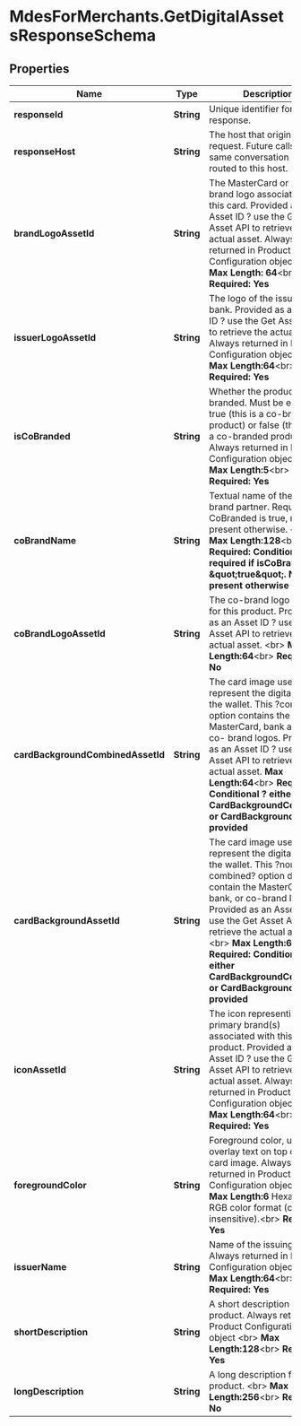 # MdesForMerchants.GetDigitalAssetsResponseSchema

## Properties
Name | Type | Description | Notes
------------ | ------------- | ------------- | -------------
**responseId** | **String** | Unique identifier for the response.  | [optional] 
**responseHost** | **String** | The host that originated the request. Future calls in the same conversation may be routed to this host.  | [optional] 
**brandLogoAssetId** | **String** | The MasterCard or Maestro brand logo associated with this card. Provided as an Asset ID ? use the Get Asset API to retrieve the actual asset. Always returned in Product Configuration object &lt;br&gt;    __Max Length: 64__&lt;br&gt; __Required: Yes__  | [optional] 
**issuerLogoAssetId** | **String** | The logo of the issuing bank. Provided as an Asset ID ? use the Get Asset API to retrieve the actual asset. Always returned in Product Configuration object &lt;br&gt;     __Max Length:64__&lt;br&gt; __Required: Yes__  | [optional] 
**isCoBranded** | **String** | Whether the product is co-branded. Must be either true (this is a co-branded product) or false (this is not a co-branded product). Always returned in Product Configuration object &lt;br&gt;    __Max Length:5__&lt;br&gt; __Required: Yes__  | [optional] 
**coBrandName** | **String** | Textual name of the co-brand partner. Required if CoBranded is true, not present otherwise.  &lt;br&gt;   __Max Length:128__&lt;br&gt; __Required: Conditional ? required if isCoBranded &#x3D; \&quot;true\&quot;. Not present otherwise__  | [optional] 
**coBrandLogoAssetId** | **String** | The co-brand logo (if any) for this product. Provided as an Asset ID ? use the Get Asset API to retrieve the actual asset. &lt;br&gt;   __Max Length:64__&lt;br&gt; __Required: No__  | [optional] 
**cardBackgroundCombinedAssetId** | **String** | The card image used to represent the digital card in the wallet. This ?combined? option contains the MasterCard, bank and any co- brand logos.  Provided as an Asset ID ? use the Get Asset API to retrieve the actual asset.     __Max Length:64__&lt;br&gt; __Required: Conditional ? either CardBackgroundCombined or CardBackground will be provided__  | [optional] 
**cardBackgroundAssetId** | **String** | The card image used to represent the digital card in the wallet. This ?non-combined? option does not contain the MasterCard, bank, or co-brand logos. Provided as an Asset ID ? use the Get Asset API to retrieve the actual asset. &lt;br&gt;     __Max Length:64__&lt;br&gt; __Required: Conditional ? either CardBackgroundCombined or CardBackground will be provided__  | [optional] 
**iconAssetId** | **String** | The icon representing the primary brand(s) associated with this product. Provided as an Asset ID ? use the Get Asset API to retrieve the actual asset. Always returned in Product Configuration object&lt;br&gt;    __Max Length:64__&lt;br&gt; __Required: Yes__  | [optional] 
**foregroundColor** | **String** | Foreground color, used to overlay text on top of the card image. Always returned in Product Configuration object&lt;br&gt;    __Max Length:6__ Hexadecimal RGB color format (case-insensitive).&lt;br&gt; __Required: Yes__  | [optional] 
**issuerName** | **String** | Name of the issuing bank. Always returned in Product Configuration object &lt;br&gt;    __Max Length:64__&lt;br&gt; __Required: Yes__  | [optional] 
**shortDescription** | **String** | A short description for this product. Always returned in Product Configuration object  &lt;br&gt;   __Max Length:128__&lt;br&gt; __Required: Yes__  | [optional] 
**longDescription** | **String** | A long description for this product.  &lt;br&gt;   __Max Length:256__&lt;br&gt; __Required: No__  | [optional] 


